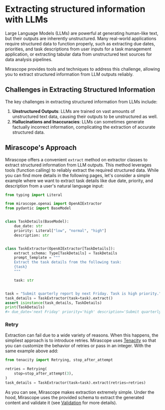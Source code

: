 # Extracting structured information with LLMs

Large Language Models (LLMs) are powerful at generating human-like text, but their outputs are inherently unstructured. Many real-world applications require structured data to function properly, such as extracting due dates, priorities, and task descriptions from user inputs for a task management application, or extracting tabular data from unstructured text sources for data analysis pipelines.

Mirascope provides tools and techniques to address this challenge, allowing you to extract structured information from LLM outputs reliably.

## Challenges in Extracting Structured Information

The key challenges in extracting structured information from LLMs include:

1. **Unstructured Outputs**: LLMs are trained on vast amounts of unstructured text data, causing their outputs to be unstructured as well.
2. **Hallucinations and Inaccuracies**: LLMs can sometimes generate factually incorrect information, complicating the extraction of accurate structured data.

## Mirascope's Approach

Mirascope offers a convenient `extract` method on extractor classes to extract structured information from LLM outputs. This method leverages tools (function calling) to reliably extract the required structured data. While you can find more details in the following pages, let's consider a simple example where we want to extract task details like due date, priority, and description from a user's natural language input:

```python
from typing import Literal

from mirascope.openai import OpenAIExtractor
from pydantic import BaseModel


class TaskDetails(BaseModel):
    due_date: str
    priority: Literal["low", "normal", "high"]
    description: str


class TaskExtractor(OpenAIExtractor[TaskDetails]):
    extract_schema: Type[TaskDetails] = TaskDetails
    prompt_template = """
    Extract the task details from the following task:
    {task}
    """

    task: str


task = "Submit quarterly report by next Friday. Task is high priority."
task_details = TaskExtractor(task=task).extract()
assert isinstance(task_details, TaskDetails)
print(TaskDetails)
#> due_date='next Friday' priority='high' description='Submit quarterly report'
```

### Retry

Extraction can fail due to a wide variety of reasons. When this happens, the simpliest approach is to introduce retries. Mirascope uses [Tenacity](https://tenacity.readthedocs.io/en/latest/) so that you can customize the behavior of retries or pass in an integer. With the same example above add:

```python
from tenacity import Retrying, stop_after_attempt

retries = Retrying(
    stop=stop_after_attempt(3),
)
task_details = TaskExtractor(task=task).extract(retries=retries)
```

As you can see, Mirascope makes extraction extremely simple. Under the hood, Mirascope uses the provided schema to extract the generated content and validate it (see [Validation](validation.md) for more details).
